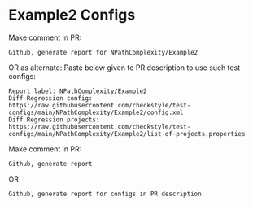 # Example2 Configs
Make comment in PR:
```
Github, generate report for NPathComplexity/Example2
```
OR as alternate:
Paste below given to PR description to use such test configs:
```
Report label: NPathComplexity/Example2
Diff Regression config: https://raw.githubusercontent.com/checkstyle/test-configs/main/NPathComplexity/Example2/config.xml
Diff Regression projects: https://raw.githubusercontent.com/checkstyle/test-configs/main/NPathComplexity/Example2/list-of-projects.properties
```
Make comment in PR:
```
Github, generate report
```
OR
```
Github, generate report for configs in PR description
```
